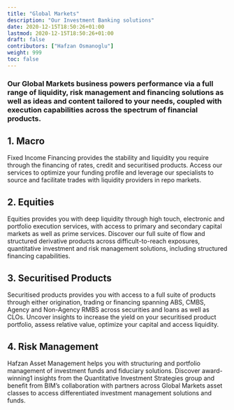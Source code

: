 ```yaml
---
title: "Global Markets"
description: "Our Investment Banking solutions"
date: 2020-12-15T18:50:26+01:00
lastmod: 2020-12-15T18:50:26+01:00
draft: false
contributors: ["Hafzan Osmanoglu"]
weight: 999
toc: false
---
```


### Our Global Markets business powers performance via a full range of liquidity, risk management and financing solutions as well as ideas and content tailored to your needs, coupled with execution capabilities across the spectrum of financial products.

<section class="section container-fluid" style="margin:0px;" >
  <div>
        <div>
            <h1>1. Macro</h1>
            <p class="lead">Fixed Income Financing provides the stability and liquidity you require through the financing of rates, credit and securitised products. Access our services to optimize your funding profile and leverage our specialists to source and facilitate trades with liquidity providers in repo markets.
            </p>
        </div>
    </div>
    <div>
        <div>
            <h1>2. Equities</h1>
            <p class="lead">Equities provides you with deep liquidity through high touch, electronic and portfolio execution services, with access to primary and secondary capital markets as well as prime services. Discover our full suite of flow and structured derivative products across difficult-to-reach exposures, quantitative investment and risk management solutions, including structured financing capabilities.
            </p>
        </div>
    </div>
    <div>
        <div>
            <h1>3. Securitised Products</h1>
            <p class="lead">Securitised products provides you with access to a full suite of products through either origination, trading or financing spanning ABS, CMBS, Agency and Non-Agency RMBS across securities and loans as well as CLOs. Uncover insights to increase the yield on your securitised product portfolio, assess relative value, optimize your capital and access liquidity.
        </div>
    </div>
    <div>
        <div>
            <h1>4. Risk Management</h1>
            <p class="lead">Hafzan Asset Management helps you with structuring and portfolio management of investment funds and fiduciary solutions. Discover award-winning1 insights from the Quantitative Investment Strategies group and benefit from BIM’s collaboration with partners across Global Markets asset classes to access differentiated investment management solutions and funds.
            </p>
        </div>
    </div>
</section>

